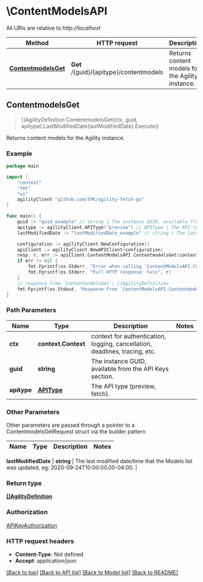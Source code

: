 # \ContentModelsAPI

All URIs are relative to *http://localhost*

Method | HTTP request | Description
------------- | ------------- | -------------
[**ContentmodelsGet**](ContentModelsAPI.md#ContentmodelsGet) | **Get** /{guid}/{apitype}/contentmodels | Returns content models for the Agility instance.



## ContentmodelsGet

> []AgilityDefinition ContentmodelsGet(ctx, guid, apitype).LastModifiedDate(lastModifiedDate).Execute()

Returns content models for the Agility instance.

### Example

```go
package main

import (
	"context"
	"fmt"
	"os"
	agilityClient "github.com/5PK/agility-fetch-go"
)

func main() {
	guid := "guid_example" // string | The instance GUID, available from the API Keys section.
	apitype := agilityClient.APIType("preview") // APIType | The API type (preview, fetch).
	lastModifiedDate := "lastModifiedDate_example" // string | The last modified date/time that the Models list was updated, eg: 2020-09-24T10:00:00.00-04:00. (optional)

	configuration := agilityClient.NewConfiguration()
	apiClient := agilityClient.NewAPIClient(configuration)
	resp, r, err := apiClient.ContentModelsAPI.ContentmodelsGet(context.Background(), guid, apitype).LastModifiedDate(lastModifiedDate).Execute()
	if err != nil {
		fmt.Fprintf(os.Stderr, "Error when calling `ContentModelsAPI.ContentmodelsGet``: %v\n", err)
		fmt.Fprintf(os.Stderr, "Full HTTP response: %v\n", r)
	}
	// response from `ContentmodelsGet`: []AgilityDefinition
	fmt.Fprintf(os.Stdout, "Response from `ContentModelsAPI.ContentmodelsGet`: %v\n", resp)
}
```

### Path Parameters


Name | Type | Description  | Notes
------------- | ------------- | ------------- | -------------
**ctx** | **context.Context** | context for authentication, logging, cancellation, deadlines, tracing, etc.
**guid** | **string** | The instance GUID, available from the API Keys section. | 
**apitype** | [**APIType**](.md) | The API type (preview, fetch). | 

### Other Parameters

Other parameters are passed through a pointer to a ContentmodelsGetRequest struct via the builder pattern


Name | Type | Description  | Notes
------------- | ------------- | ------------- | -------------


 **lastModifiedDate** | **string** | The last modified date/time that the Models list was updated, eg: 2020-09-24T10:00:00.00-04:00. | 

### Return type

[**[]AgilityDefinition**](AgilityDefinition.md)

### Authorization

[APIKeyAuthorization](../README.md#APIKeyAuthorization)

### HTTP request headers

- **Content-Type**: Not defined
- **Accept**: application/json

[[Back to top]](#) [[Back to API list]](../README.md#documentation-for-api-endpoints)
[[Back to Model list]](../README.md#documentation-for-models)
[[Back to README]](../README.md)


